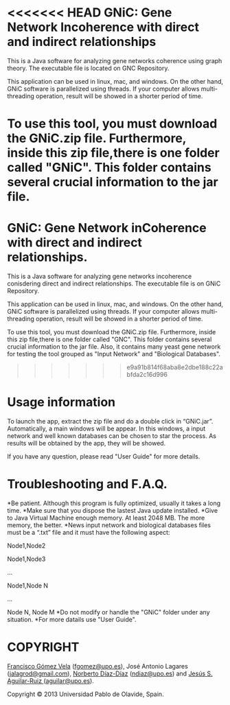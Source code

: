 <<<<<<< HEAD
﻿GNiC: Gene Network Incoherence with direct and indirect relationships
=====================================================================

This is a Java software for analyzing gene networks coherence using graph theory.
The executable file is located on GNC Repository.

This application can be used in linux, mac, and windows. On the other hand, GNiC software is parallelized using threads. If your computer allows multi-threading operation, result will be showed in a shorter period of time.

To use this tool, you must download the GNiC.zip file. Furthermore, inside this zip file,there is one folder called "GNiC". This folder contains several crucial information to the jar file. 
=======
﻿GNiC: Gene Network inCoherence with direct and indirect relationships.
===========================

This is a Java software for analyzing gene networks incoherence conisdering direct and indirect relationships.
The executable file is on GNiC Repository.

This application can be used in linux, mac, and windows. On the other hand, GNiC software is parallelized using threads. If your computer allows multi-threading operation, result will be showed in a shorter period of time.

To use this tool, you must download the GNiC.zip file. Furthermore, inside this zip file,there is one folder called "GNC". This folder contains several crucial information to the jar file. Also, it contains many yeast gene network for testing the tool grouped as "Input Network" and "Biological Databases". 
>>>>>>> e9a91b814f68aba8e2dbe188c22abfda2c16d996


Usage information
=================

To launch the app, extract the zip file and do a double click in “GNiC.jar”. Automatically, a main windows will be appear. In this windows, a input network and well known databases can be chosen to star the process. As results will be obtained by the app, they will be showed.

If you have any question, please read "User Guide" for more details.


Troubleshooting and F.A.Q.
==========================

*Be patient. Although this program is fully optimized, usually it takes a long time.
*Make sure that you dispose the lastest Java update installed.
*Give to Java Virtual Machine enough memory. At least 2048 MB. The more memory, the better.
*News input network and biological databases files must be a “.txt” file and it must have the following aspect:

Node1,Node2

Node1,Node3

...

Node1,Node N

...

Node N, Node M
*Do not modify or handle the "GNiC" folder under any situation.
*For more datails use "User Guide".


COPYRIGHT
=========
<a href="http://www.upo.es/eps/fgomez/">Francisco Gómez Vela</a> (<a href="mailto:fgomez@upo.es">fgomez@upo.es</a>), José Antonio Lagares (<a href="mailto:jalagrod@gmail.com">jalagrod@gmail.com</a>), <a href="http://www.upo.es/eps/ndiaz/">Norberto Díaz-Díaz</a> (<a href="mailto:ndiaz@upo.es">ndiaz@upo.es</a>) and <a href="http://www.upo.es/eps/aguilar/">Jesús S. Aguilar-Ruiz </a>(<a href="mailto:aguilar@upo.es">aguilar@upo.es</a>). 

Copyright © 2013 Universidad Pablo de Olavide, Spain.
